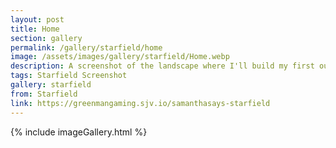 ```yaml
---
layout: post
title: Home
section: gallery
permalink: /gallery/starfield/home
image: /assets/images/gallery/starfield/Home.webp
description: A screenshot of the landscape where I'll build my first outpost from Starfield, taken by Samantha Says.
tags: Starfield Screenshot
gallery: starfield
from: Starfield
link: https://greenmangaming.sjv.io/samanthasays-starfield
---
```

{% include imageGallery.html %}